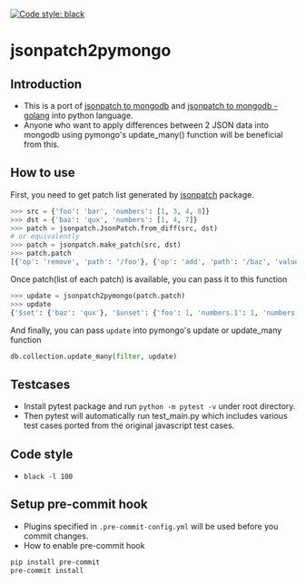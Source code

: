 [![Code style: black](https://img.shields.io/badge/code%20style-black-000000.svg)](https://github.com/psf/black)

# jsonpatch2pymongo

## Introduction
- This is a port of [jsonpatch to mongodb](https://www.npmjs.com/package/jsonpatch-to-mongodb) and [jsonpatch to mongodb - golang](https://github.com/ZaninAndrea/json-patch-to-mongo/blob/main/main.go) into python language.
- Anyone who want to apply differences between 2 JSON data into mongodb using pymongo's update_many() function will be beneficial from this.

## How to use
First, you need to get patch list generated by [jsonpatch](https://pypi.org/project/jsonpatch/) package.
```python
>>> src = {'foo': 'bar', 'numbers': [1, 3, 4, 8]}
>>> dst = {'baz': 'qux', 'numbers': [1, 4, 7]}
>>> patch = jsonpatch.JsonPatch.from_diff(src, dst)
# or equivalently
>>> patch = jsonpatch.make_patch(src, dst)
>>> patch.patch
[{'op': 'remove', 'path': '/foo'}, {'op': 'add', 'path': '/baz', 'value': 'qux'}, {'op': 'remove', 'path': '/numbers/1'}, {'op': 'add', 'path': '/numbers/2', 'value': 7}, {'op': 'remove', 'path': '/numbers/3'}]
```
Once patch(list of each patch) is available, you can pass it to this function
```python
>>> update = jsonpatch2pymongo(patch.patch)
>>> update
{'$set': {'baz': 'qux'}, '$unset': {'foo': 1, 'numbers.1': 1, 'numbers.3': 1}, '$push': {'numbers': {'$each': [7], '$position': 2}}}
```
And finally, you can pass `update` into pymongo's update or update_many function
```python
db.collection.update_many(filter, update)
```

## Testcases
- Install pytest package and run `python -m pytest -v` under root directory.
- Then pytest will automatically run test_main.py which includes various test cases ported from the original javascript test cases.

## Code style
- `black -l 100`

## Setup pre-commit hook
- Plugins specified in `.pre-commit-config.yml` will be used before you commit changes.
- How to enable pre-commit hook
```bash
pip install pre-commit
pre-commit install
```

